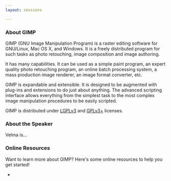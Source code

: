 ```yaml
---
layout: sessions

---
```


### About GIMP

GIMP (GNU Image Manipulation Program) is a raster editing software for GNU/Linux, Mac OS X, and Windows. It is a freely distributed program for such tasks as photo retouching, image composition and image authoring.

It has many capabilities. It can be used as a simple paint program, an expert quality photo retouching program, an online batch processing system, a mass production image renderer, an image format converter, etc.

GIMP is expandable and extensible. It is designed to be augmented with plug-ins and extensions to do just about anything. The advanced scripting interface allows everything from the simplest task to the most complex image manipulation procedures to be easily scripted. 

GIMP is distributed under [LGPLv3]() and [GPLv3+]() licenses.

### About the Speaker

Velma is... 


### Online Resources
Want to learn more about GIMP? Here's some online resources to help you get started!

 - 


